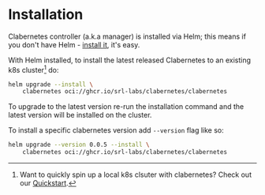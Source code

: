 # Installation

Clabernetes controller (a.k.a manager) is installed via Helm; this means if you don't have Helm - [install it](https://helm.sh/docs/intro/install/), it's easy.

With Helm installed, to install the latest released Clabernetes to an existing k8s cluster[^1] do:

```bash
helm upgrade --install \
    clabernetes oci://ghcr.io/srl-labs/clabernetes/clabernetes
```

To upgrade to the latest version re-run the installation command and the latest version will be installed on the cluster.

To install a specific clabernetes version add `--version` flag like so:

```bash
helm upgrade --version 0.0.5 --install \
    clabernetes oci://ghcr.io/srl-labs/clabernetes/clabernetes
```

[^1]: Want to quickly spin up a local k8s clsuter with clabernetes? Check out our [Quickstart](quickstart.md).
